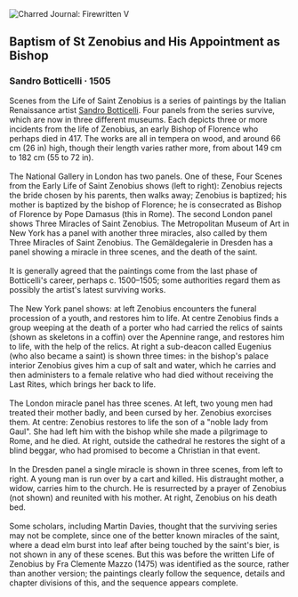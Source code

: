 <div class="artwork-of-the-day">
  <div class="container">
    <div class="img-wrapper">
      <img
        src="https://uploads4.wikiart.org/images/sandro-botticelli/baptism-of-st-zenobius-and-his-appointment-as-bishop-1505(1).jpg!Large.jpg"
        alt="Charred Journal: Firewritten V" />
    </div>
    <div class="artwork-detail">
      <div class="artwork-origin"> 
        <h2 class="artwork-name">Baptism of St Zenobius and His Appointment as Bishop</h2>
        <h3 class="artist">
          Sandro Botticelli
                    ·  1505
        </h3>
      </div>
      <p class="description">
        <span class="artwork-description-text ng-binding" ng-bind-html="viewModel.ArtworkOfTheDay.Description | unsafe">Scenes from the Life of Saint Zenobius is a series of paintings by the Italian Renaissance artist <a target="_blank" href="/en/sandro-botticelli">Sandro Botticelli</a>. Four panels from the series survive, which are now in three different museums. Each depicts three or more incidents from the life of Zenobius, an early Bishop of Florence who perhaps died in 417. The works are all in tempera on wood, and around 66 cm (26 in) high, though their length varies rather more, from about 149 cm to 182 cm (55 to 72 in).
<br>
<br>The National Gallery in London has two panels. One of these, Four Scenes from the Early Life of Saint Zenobius shows (left to right): Zenobius rejects the bride chosen by his parents, then walks away; Zenobius is baptized; his mother is baptized by the bishop of Florence; he is consecrated as Bishop of Florence by Pope Damasus (this in Rome). The second London panel shows Three Miracles of Saint Zenobius. The Metropolitan Museum of Art in New York has a panel with another three miracles, also called by them Three Miracles of Saint Zenobius. The Gemäldegalerie in Dresden has a panel showing a miracle in three scenes, and the death of the saint.
<br>
<br>It is generally agreed that the paintings come from the last phase of Botticelli's career, perhaps c. 1500–1505; some authorities regard them as possibly the artist's latest surviving works.
<br>
<br>The New York panel shows: at left Zenobius encounters the funeral procession of a youth, and restores him to life. At centre Zenobius finds a group weeping at the death of a porter who had carried the relics of saints (shown as skeletons in a coffin) over the Apennine range, and restores him to life, with the help of the relics. At right a sub-deacon called Eugenius (who also became a saint) is shown three times: in the bishop's palace interior Zenobius gives him a cup of salt and water, which he carries and then administers to a female relative who had died without receiving the Last Rites, which brings her back to life.
<br>
<br>The London miracle panel has three scenes. At left, two young men had treated their mother badly, and been cursed by her. Zenobius exorcises them. At centre: Zenobius restores to life the son of a "noble lady from Gaul". She had left him with the bishop while she made a pilgrimage to Rome, and he died. At right, outside the cathedral he restores the sight of a blind beggar, who had promised to become a Christian in that event.
<br>
<br>In the Dresden panel a single miracle is shown in three scenes, from left to right. A young man is run over by a cart and killed. His distraught mother, a widow, carries him to the church. He is resurrected by a prayer of Zenobius (not shown) and reunited with his mother. At right, Zenobius on his death bed.
<br>
<br>Some scholars, including Martin Davies, thought that the surviving series may not be complete, since one of the better known miracles of the saint, where a dead elm burst into leaf after being touched by the saint's bier, is not shown in any of these scenes. But this was before the written Life of Zenobius by Fra Clemente Mazzo (1475) was identified as the source, rather than another version; the paintings clearly follow the sequence, details and chapter divisions of this, and the sequence appears complete.</span>
                        <div class="text-shadow-container" ng-show="showShadow" style=""></div>
      </p>
    </div>
  </div>

</div>
